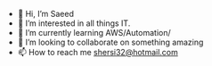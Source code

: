 - 👋 Hi, I’m Saeed
- 👀 I’m interested in all things IT.
- 🌱 I’m currently learning AWS/Automation/
- 💞️ I’m looking to collaborate on something amazing
- 📫 How to reach me shersi32@hotmail.com

<!---
Shersi32/Shersi32 is a ✨ special ✨ repository because its `README.md` (this file) appears on your GitHub profile.
You can click the Preview link to take a look at your changes.
--->
